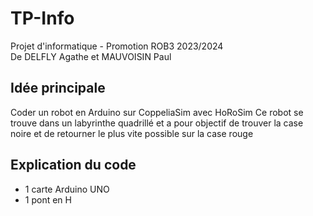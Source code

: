 # TP-Info
Projet d'informatique - Promotion ROB3 2023/2024
<br>De DELFLY Agathe et MAUVOISIN Paul<br>

<h2>Idée principale</h2>
<h>Coder un robot en Arduino sur CoppeliaSim avec HoRoSim</h>
<h>Ce robot se trouve dans un labyrinthe quadrillé et a pour objectif de trouver la case noire et de retourner le plus vite possible sur la case rouge</h>

<h2>Explication du code</h2>
    <ul>
        <li>1 carte Arduino UNO</li>
	      <li>1 pont en H</li>
    </ul>

